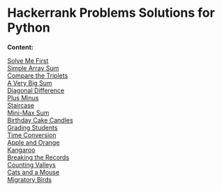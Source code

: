 # Hackerrank Problems Solutions for Python

<b>Content:</b>

[Solve Me First](https://github.com/SefaAkdeniz/Hackerrank-Problems-Solutions-for-Python/tree/master/Solve%20Me%20First "Solve Me First")</br>
[Simple Array Sum](https://github.com/SefaAkdeniz/Hackerrank-Problems-Solutions-for-Python/tree/master/Simple%20Array%20Sum "Simple Array Sum")</br>
[Compare the Triplets](https://github.com/SefaAkdeniz/Hackerrank-Problems-Solutions-for-Python/tree/master/Compare%20the%20Triplets "Compare the Triplets")</br>
[A Very Big Sum](https://github.com/SefaAkdeniz/Hackerrank-Problems-Solutions-for-Python/tree/master/A%20Very%20Big%20Sum "A Very Big Sum")</br>
[Diagonal Difference](https://github.com/SefaAkdeniz/Hackerrank-Problems-Solutions-for-Python/tree/master/Diagonal%20Difference "Diagonal Difference")</br>
[Plus Minus](https://github.com/SefaAkdeniz/Hackerrank-Problems-Solutions-for-Python/tree/master/Plus%20Minus "Plus Minus")</br>
[Staircase](https://github.com/SefaAkdeniz/Hackerrank-Problems-Solutions-for-Python/tree/master/Staircase "Staircase")</br>
[Mini-Max Sum](https://github.com/SefaAkdeniz/Hackerrank-Problems-Solutions-for-Python/tree/master/Mini-Max%20Sum "Mini-Max Sum")</br>
[Birthday Cake Candles](https://github.com/SefaAkdeniz/Hackerrank-Problems-Solutions-for-Python/tree/master/Birthday%20Cake%20Candles "Birthday Cake Candles")</br>
[Grading Students](https://github.com/SefaAkdeniz/Hackerrank-Problems-Solutions-for-Python/tree/master/Grading%20Students "Grading Students")</br>
[Time Conversion](https://github.com/SefaAkdeniz/Hackerrank-Problems-Solutions-for-Python/tree/master/Time%20Conversion "Time Conversion")</br>
[Apple and Orange](https://github.com/SefaAkdeniz/Hackerrank-Problems-Solutions-for-Python/tree/master/Apple%20and%20Orange "Apple and Orange")</br>
[Kangaroo](https://github.com/SefaAkdeniz/Hackerrank-Problems-Solutions-for-Python/tree/master/Kangaroo "Kangaroo")</br>
[Breaking the Records](https://github.com/SefaAkdeniz/Hackerrank-Problems-Solutions-for-Python/tree/master/Breaking%20the%20Records "Breaking the Records")</br>
[Counting Valleys](https://github.com/SefaAkdeniz/Hackerrank-Problems-Solutions-for-Python/tree/master/Counting%20Valleys "Counting Valleys")</br>
[Cats and a Mouse](https://github.com/SefaAkdeniz/Hackerrank-Problems-Solutions-for-Python/tree/master/Cats%20and%20a%20Mouse "Cats and a Mouse")</br>
[Migratory Birds](https://github.com/SefaAkdeniz/Hackerrank-Problems-Solutions-for-Python/tree/master/Migratory%20Birds "Migratory Birds")</br>
